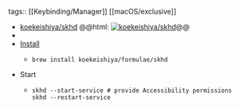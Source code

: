 tags:: [[Keybinding/Manager]] [[macOS/exclusive]]

- [koekeishiya/skhd](https://github.com/koekeishiya/skhd)
  @@html: <a href="https://github.com/koekeishiya/skhd/"><img src="https://github-readme-stats-astronomer.vercel.app/api/pin/?username=koekeishiya&repo=skhd&theme=tokyonight" alt="koekeishiya/skhd"/></a>@@
-
- [Install](https://github.com/koekeishiya/skhd#install)
	- ```shell
	  brew install koekeishiya/formulae/skhd
	  ```
- Start
	- ```shell
	  skhd --start-service # provide Accessibility permissions
	  skhd --restart-service
	  ```